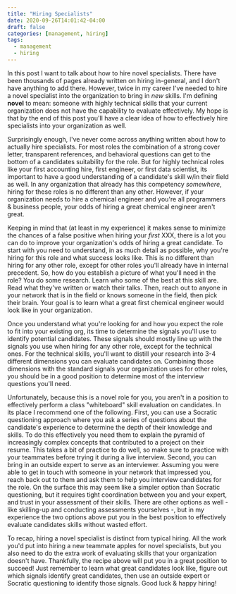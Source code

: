 ```yaml
---
title: "Hiring Specialists"
date: 2020-09-26T14:01:42-04:00
draft: false
categories: [management, hiring]
tags:
  - management
  - hiring
---
```


In this post I want to talk about how to hire novel specialists.
There have been thousands of pages already written on hiring in-general, and I don't have anything to add there.
However, twice in my career I've needed to hire a novel specialist into the organization to bring in _new_ skills.
I'm defining __novel__ to mean: someone with highly technical skills that your current organization does not have the capability to evaluate effectively.
My hope is that by the end of this post you'll have a clear idea of how to effectively hire specialists into your organization as well.

Surprisingly enough, I've never come across anything written about how to actually hire specialists.
For most roles the combination of a strong cover letter, transparent references, and behavioral questions can get to the bottom of a candidates suitability for the role.
But for highly technical roles like your first accounting hire, first engineer, or first data scientist, its important to have a good understanding of a candidate's skill w/in their field as well.
In any organization that already has this competency _somewhere_, hiring for these roles is no different than any other.
However, if your organization needs to hire a chemical engineer and you're all programmers & business people, your odds of hiring a great chemical engineer aren't great.

Keeping in mind that (at least in my experience) it makes sense to minimize the chances of a false positive when hiring your _first_ XXX, there is a lot you can do to improve your organization's odds of hiring a great candidate.
To start with you need to understand, in as much detail as possible, why you're hiring for this role and what success looks like.
This is no different than hiring for any other role, except for other roles you'll already have in internal precedent.
So, how do you establish a picture of what you'll need in the role?
You do some research.
Learn who some of the best at this skill are.
Read what they've written or watch their talks.
Then, reach out to anyone in your network that is in the field or knows someone in the field, then pick their brain.
Your goal is to learn what a great first chemical engineer would look like in your organization.

Once you understand what you're looking for and how you expect the role to fit into your existing org, its time to determine the signals you'll use to identify potential candidates.
These signals should mostly line up with the signals you use when hiring for any other role, except for the technical ones.
For the technical skills, you'll want to distill your research into 3-4 different dimensions you can evaluate candidates on.
Combining those dimensions with the standard signals your organization uses for other roles, you should be in a good position to determine most of the interview questions you'll need.

Unfortunately, because this is a novel role for you, you aren't in a position to effectively perform a class "whiteboard" skill evaluation on candidates.
In its place I recommend one of the following.
First, you can use a Socratic questioning approach where you ask a series of questions about the candidate's experience to determine the depth of their knowledge and skills.
To do this effectively you need them to explain the pyramid of increasingly complex concepts that contributed to a project on their resume.
This takes a bit of practice to do well, so make sure to practice with your teammates before trying it during a live interview.
Second, you can bring in an outside expert to serve as an interviewer.
Assuming you were able to get in touch with someone in your network that impressed you, reach back out to them and ask them to help you interview candidates for the role.
On the surface this may seem like a simpler option than Socratic questioning, but it requires tight coordination between you and your expert, and trust in your assessment of their skills.
There are other options as well - like skilling-up and conducting assessments yourselves -, but in my experience the two options above put you in the best position to effectively evaluate candidates skills without wasted effort.

To recap, hiring a novel specialist is distinct from typical hiring.
All the work you'd put into hiring a new teammate apples for novel specialists, but you also need to do the extra work of evaluating skills that your organization doesn't have.
Thankfully, the recipe above will put you in a great position to succeed!
Just remember to learn what great candidates look like, figure out which signals identify great candidates, then use an outside expert or Socratic questioning to identify those signals.
Good luck & happy hiring!
